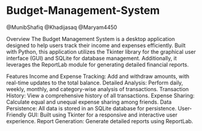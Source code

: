 # Budget-Management-System
@MunibShafiq
@Khadijasaq
@Maryam4450

Overview
The Budget Management System is a desktop application designed to help users track their income and expenses efficiently. Built with Python, this application utilizes the Tkinter library for the graphical user interface (GUI) and SQLite for database management. Additionally, it leverages the ReportLab module for generating detailed financial reports.

Features
Income and Expense Tracking: Add and withdraw amounts, with real-time updates to the total balance.
Detailed Analysis: Perform daily, weekly, monthly, and category-wise analysis of transactions.
Transaction History: View a comprehensive history of all transactions.
Expense Sharing: Calculate equal and unequal expense sharing among friends.
Data Persistence: All data is stored in an SQLite database for persistence.
User-Friendly GUI: Built using Tkinter for a responsive and interactive user experience.
Report Generation: Generate detailed reports using ReportLab.
